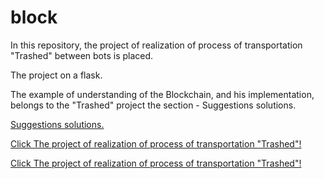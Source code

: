 # block 
<p>In this repository, the project of realization of process of transportation "Trashed" between bots is placed.</p>
<p>The project on a flask.</p>
<p>The example of understanding of the Blockchain, and his implementation, belongs to the "Trashed" project the section - Suggestions solutions.</p>
<p><a href="https://trashedbot.github.io/my-project/4.Suggestions%20solutions/Suggestions%20solutions.html">Suggestions solutions.</a></p>

<p><a href="http://trashedbot.github.io/block">Click The project of realization of process of transportation "Trashed"!</a></p>

[Click The project of realization of process of transportation "Trashed"!](http://trashedbot.github.io/block)
